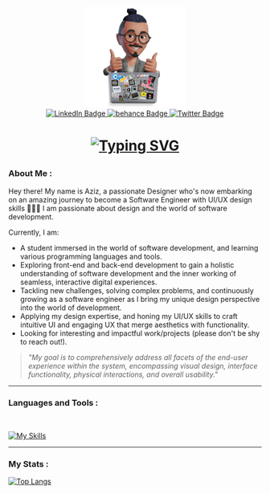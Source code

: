 <div id="header" align="center">
  <img src="https://github.com/Abubacer/Abubacer/blob/main/IMG73724_202.png" width="200"/>
  <div id="badges">
    <a href="https://www.linkedin.com/in/azizdesign/">
      <img src="https://img.shields.io/badge/LinkedIn-blue?style=for-the-badge&logo=linkedin&logoColor=white" alt="LinkedIn Badge"/>
    <a href="https://www.behance.net/Aziz-Belkharmoudi">
      <img src="https://img.shields.io/badge/Behance-blue?style=for-the-badge&logo=behance&logoColor=white" alt="behance Badge"/>
    </a>
    <a href="https://twitter.com/Azizthedesigner">
      <img src="https://img.shields.io/badge/Twitter-blue?style=for-the-badge&logo=twitter&logoColor=white" alt="Twitter Badge"/>
    </a>
  </div>
  
  <h1>
  <p align="center">
  <!-- Typing SVG by DenverCoder1 - https://github.com/DenverCoder1/readme-typing-svg -->
  <a href="https://github.com/Abubacer"><img src="https://readme-typing-svg.demolab.com?font=Fira Code&weight=500&size=36&pause=900multiline=true&center=true&vCenter=true&width=820&lines=Hello+World!; Iam+a+designer+by+heart.; Software+Engineer+in+the+making!" alt="Typing SVG" /></a>
</p>
<div align="center"> 
  </h1>
</div>
</div>


### About Me :

Hey there! My name is Aziz, a passionate Designer who's now embarking on an amazing journey to become a Software Engineer with UI/UX design skills 🚀🌟🎆 I am passionate about design and the world of software development.

Currently, I am:

- A student immersed in the world of software development, and learning various programming languages and tools.
- Exploring front-end and back-end development to gain a holistic understanding of software development and the inner working of seamless, interactive digital experiences.
- Tackling new challenges, solving complex problems, and continuously growing as a software engineer as I bring my unique design perspective into the world of development.
- Applying my design expertise, and honing my UI/UX skills to craft intuitive UI and engaging UX that merge aesthetics with functionality.
- Looking for interesting and impactful work/projects (please don't be shy to reach out!).


>_"My goal is to comprehensively address all facets of the end-user experience within the system, encompassing visual design, interface functionality, physical interactions, and overall usability."_

---
### Languages and Tools :
<br/>

[![My Skills](https://skillicons.dev/icons?i=python,c,git,bash,vim,ai,ps,xd,figma&perline=12)](https://skillicons.dev)

---
### My Stats :

[![Top Langs](https://github-readme-stats.vercel.app/api/top-langs/?username=Abubacer&layout=compact&theme=transparent&hide_border=true)](https://github.com/anuraghazra/github-readme-stats)


